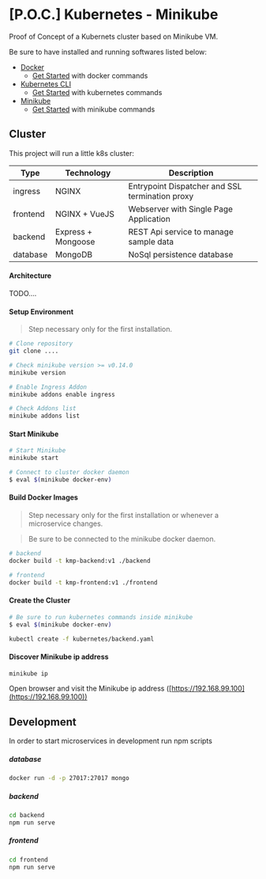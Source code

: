 # [P.O.C.] Kubernetes - Minikube

Proof of Concept of a Kubernets cluster based on Minikube VM.

Be sure to have installed and running softwares listed below:

- [Docker](https://www.docker.com/)
  - [Get Started](./docs/docker.md) with docker commands
- [Kubernetes CLI](https://kubernetes.io/docs/tasks/tools/install-kubectl/)
  - [Get Started](./docs/kubernetes.md) with kubernetes commands
- [Minikube](https://github.com/kubernetes/minikube)
  - [Get Started](./docs/minikube.md) with minikube commands

## Cluster

This project will run a little k8s cluster:

| Type     | Technology         | Description                                     |
| -------- | ------------------ | ----------------------------------------------- |
| ingress  | NGINX              | Entrypoint Dispatcher and SSL termination proxy |
| frontend | NGINX + VueJS      | Webserver with Single Page Application          |
| backend  | Express + Mongoose | REST Api service to manage sample data          |
| database | MongoDB            | NoSql persistence database                      |

#### Architecture

TODO....

#### Setup Environment

> Step necessary only for the first installation.

```bash
# Clone repository
git clone ....

# Check minikube version >= v0.14.0
minikube version

# Enable Ingress Addon
minikube addons enable ingress

# Check Addons list
minikube addons list
```

#### Start Minikube

```bash
# Start Minikube
minikube start

# Connect to cluster docker daemon
$ eval $(minikube docker-env)
```

#### Build Docker Images

> Step necessary only for the first installation or whenever a microservice changes.

> Be sure to be connected to the minikube docker daemon.

```bash
# backend
docker build -t kmp-backend:v1 ./backend

# frontend
docker build -t kmp-frontend:v1 ./frontend
```

#### Create the Cluster

```bash
# Be sure to run kubernetes commands inside minikube
$ eval $(minikube docker-env)

kubectl create -f kubernetes/backend.yaml
```

#### Discover Minikube ip address

```bash
minikube ip
```

Open browser and visit the Minikube ip address ([https://192.168.99.100](https://192.168.99.100))

## Development

In order to start microservices in development run npm scripts

##### database

```bash
docker run -d -p 27017:27017 mongo
```

##### backend

```bash
cd backend
npm run serve
```

##### frontend

```bash
cd frontend
npm run serve
```
